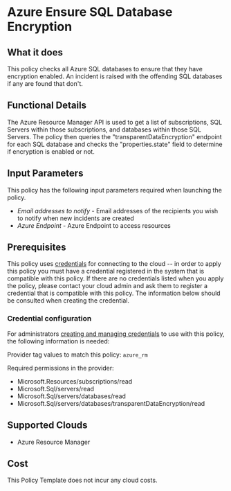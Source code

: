 # Azure Ensure SQL Database Encryption

## What it does

This policy checks all Azure SQL databases to ensure that they have encryption enabled. An incident is raised with the offending SQL databases if any are found that don't.

## Functional Details

The Azure Resource Manager API is used to get a list of subscriptions, SQL Servers within those subscriptions, and databases within those SQL Servers. The policy then queries the "transparentDataEncryption" endpoint for each SQL database and checks the "properties.state" field to determine if encryption is enabled or not.

## Input Parameters

This policy has the following input parameters required when launching the policy.

- *Email addresses to notify* - Email addresses of the recipients you wish to notify when new incidents are created
- *Azure Endpoint* - Azure Endpoint to access resources

## Prerequisites

This policy uses [credentials](https://docs.flexera.com/flexera/EN/Automation/ManagingCredentialsExternal.htm) for connecting to the cloud -- in order to apply this policy you must have a credential registered in the system that is compatible with this policy. If there are no credentials listed when you apply the policy, please contact your cloud admin and ask them to register a credential that is compatible with this policy. The information below should be consulted when creating the credential.

### Credential configuration

For administrators [creating and managing credentials](https://docs.flexera.com/flexera/EN/Automation/ManagingCredentialsExternal.htm) to use with this policy, the following information is needed:

Provider tag values to match this policy: `azure_rm`

Required permissions in the provider:

- Microsoft.Resources/subscriptions/read
- Microsoft.Sql/servers/read
- Microsoft.Sql/servers/databases/read
- Microsoft.Sql/servers/databases/transparentDataEncryption/read

## Supported Clouds

- Azure Resource Manager

## Cost

This Policy Template does not incur any cloud costs.
